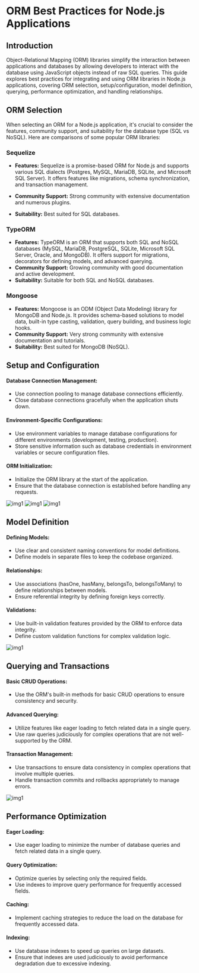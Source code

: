 # ORM Best Practices for Node.js Applications
## Introduction
Object-Relational Mapping (ORM) libraries simplify the interaction between applications and databases by allowing developers to interact with the database using JavaScript objects instead of raw SQL queries. This guide explores best practices for integrating and using ORM libraries in Node.js applications, covering ORM selection, setup/configuration, model definition, querying, performance optimization, and handling relationships.

## **ORM Selection**
When selecting an ORM for a Node.js application, it's crucial to consider the features, community support, and suitability for the database type (SQL vs NoSQL). Here are comparisons of some popular ORM libraries:

### **Sequelize**

- **Features:** Sequelize is a promise-based ORM for Node.js and supports various SQL dialects (Postgres, MySQL, MariaDB, SQLite, and Microsoft SQL Server). It offers features like migrations, schema synchronization, and transaction management.

- **Community Support:** Strong community with extensive documentation and numerous plugins.

- **Suitability:** Best suited for SQL databases.

### **TypeORM**

- **Features:** TypeORM is an ORM that supports both SQL and NoSQL databases (MySQL, MariaDB, PostgreSQL, SQLite, Microsoft SQL Server, Oracle, and MongoDB). It offers support for migrations, decorators for defining models, and advanced querying.
- **Community Support:** Growing community with good documentation and active development.
- **Suitability:** Suitable for both SQL and NoSQL databases.

### **Mongoose**

- **Features:** Mongoose is an ODM (Object Data Modeling) library for MongoDB and Node.js. It provides schema-based solutions to model data, built-in type casting, validation, query building, and business logic hooks.
- **Community Support:** Very strong community with extensive documentation and tutorials.
- **Suitability:** Best suited for MongoDB (NoSQL).

## **Setup and Configuration**
#### **Database Connection Management:**

- Use connection pooling to manage database connections efficiently.
- Close database connections gracefully when the application shuts down.
#### **Environment-Specific Configurations:**

- Use environment variables to manage database configurations for different environments (development, testing, production).
- Store sensitive information such as database credentials in environment variables or secure configuration files.
#### **ORM Initialization:**

- Initialize the ORM library at the start of the application.
- Ensure that the database connection is established before handling any requests.

![img1](img1.png)
![img1](img5.png)
![img1](img2.png)
## Model Definition
#### **Defining Models:**

- Use clear and consistent naming conventions for model definitions.
- Define models in separate files to keep the codebase organized.
#### **Relationships:**

- Use associations (hasOne, hasMany, belongsTo, belongsToMany) to define relationships between models.
- Ensure referential integrity by defining foreign keys correctly.
#### **Validations:**

- Use built-in validation features provided by the ORM to enforce data integrity.
- Define custom validation functions for complex validation logic.

![img1](img3.png)

## Querying and Transactions
#### **Basic CRUD Operations:**

- Use the ORM's built-in methods for basic CRUD operations to ensure consistency and security.
#### **Advanced Querying:**

- Utilize features like eager loading to fetch related data in a single query.
- Use raw queries judiciously for complex operations that are not well-supported by the ORM.
#### **Transaction Management:**

- Use transactions to ensure data consistency in complex operations that involve multiple queries.
- Handle transaction commits and rollbacks appropriately to manage errors.

![img1](img4.png)

## Performance Optimization
#### **Eager Loading:**

- Use eager loading to minimize the number of database queries and fetch related data in a single query.
#### **Query Optimization:**

- Optimize queries by selecting only the required fields.
- Use indexes to improve query performance for frequently accessed fields.

#### **Caching:**
- Implement caching strategies to reduce the load on the database for frequently accessed data.
#### **Indexing:**

- Use database indexes to speed up queries on large datasets.
- Ensure that indexes are used judiciously to avoid performance degradation due to excessive indexing.
